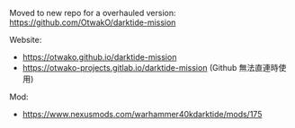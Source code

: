Moved to new repo for a overhauled version: https://github.com/OtwakO/darktide-mission

Website:

-   https://otwako.github.io/darktide-mission
-   https://otwako-projects.gitlab.io/darktide-mission (Github 無法直連時使用)

Mod:

-   https://www.nexusmods.com/warhammer40kdarktide/mods/175
